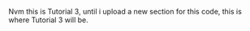 Nvm this is Tutorial 3, until i upload a new section for this code, this is where Tutorial 3 will be.
